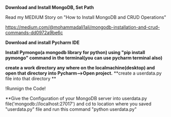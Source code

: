 **Download and Install MongoDB, Set Path**

Read my MEDIUM Story on "How to Install MongoDB and CRUD Operations"

https://medium.com/@mohammadali1ali/mongodb-installation-and-crud-commands-dd0972a9be6c

**Download and install Pycharm IDE**

**Install Pymongo(a mongodb library for python) using "pip install pymongo" command in the terminal(you can use pycharm terminal also)**

**create a work directory any where on the localmachine(desktop) and open that directory into Pycharm-->Open project.**
**create a userdata.py file into that directory **

!Runnign the Code!

**Give the Configuration of your MongoDB server into userdata.py file('mongodb://localhost:27017') and cd to location where
you saved "userdata.py" file and run this command "python userdata.py"
